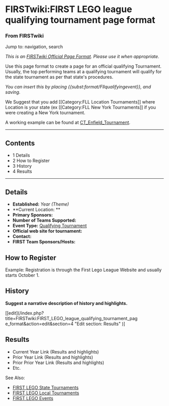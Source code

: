 # FIRSTwiki:FIRST LEGO league qualifying tournament page format

### From FIRSTwiki

Jump to: navigation, search

_This is an [FIRSTwiki Official Page Format](/index.php/FIRSTwiki:Page_formats
"FIRSTwiki:Page formats" ). Please use it when appropriate._

Use this page format to create a page for an official qualifying Tournament.
Usually, the top performing teams at a qualifying tournament will qualify for
the state tournament as per that state's procedures.

_You can insert this by placing {{subst:format/Fllqualifyingevent}}, and
saving._

We Suggest that you add [[Category:FLL Location Tournaments]] where Location
is your state (ex [[Category:FLL New York Tournaments]] if you were creating a
New York tournament.

A working example can be found at
[CT_Enfield_Tournament](/index.php/CT_Enfield_Tournament "CT Enfield
Tournament" ).

* * *

## Contents

  * 1 Details
  * 2 How to Register
  * 3 History
  * 4 Results  
---  
  

## Details

  * **Established:** _Year (Theme)_
  * **Current Location: **
  * **Primary Sponsors:**
  * **Number of Teams Supported:**
  * **Event Type:** [Qualifying Tournament](/index.php/FLL_Qualifying_Tournament "FLL Qualifying Tournament" )
  * **Official web site for tournament:**
  * **Contact:**
  * **FIRST Team Sponsors/Hosts:**


## How to Register

Example: Registration is through the First Lego League Website and usually
starts October 1.


## History

**Suggest a narrative description of history and highlights.**

[[edit](/index.php?title=FIRSTwiki:FIRST_LEGO_league_qualifying_tournament_pag
e_format&action=edit&section=4 "Edit section: Results" )]

## Results

  * Current Year Link (Results and highlights) 
  * Prior Year Link (Results and highlights) 
  * Prior Prior Year Link (Results and highlights) 
  * Etc. 

See Also:

  * [FIRST LEGO State Tournaments](/index.php/Category:FLL_State_Tournaments "Category:FLL State Tournaments" )
  * [FIRST LEGO Local Tournaments](/index.php/Category:FLL_Local_Tournaments "Category:FLL Local Tournaments" )
  * [FIRST LEGO Events](/index.php/Category:FLL_Events "Category:FLL Events" )

  

